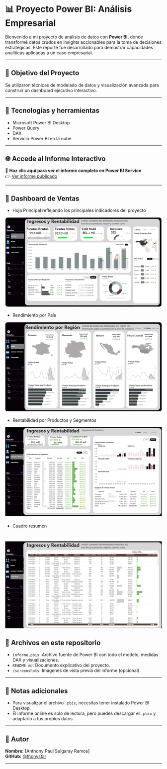 # 📊 Proyecto Power BI: Análisis Empresarial

Bienvenido a mi proyecto de análisis de datos con **Power BI**, donde transformé datos crudos en insights accionables para la toma de decisiones estratégicas. Este reporte fue desarrollado para demostrar capacidades analíticas aplicadas a un caso empresarial.

---

## 🚀 Objetivo del Proyecto

 Se utilizaron técnicas de modelado de datos y visualización avanzada para construir un dashboard ejecutivo interactivo.

---

## 🧩 Tecnologías y herramientas

- Microsoft Power BI Desktop
- Power Query
- DAX
- Servicio Power BI en la nube

---

## 🌐 Accede al Informe Interactivo

🔗 **Haz clic aquí para ver el informe completo en Power BI Service**:  
👉 [Ver informe publicado](https://app.powerbi.com/view?r=eyJrIjoiMmY1Nzg1MDctZmExMy00MTkyLTliZWEtZjYyMWI0OGY4YjM3IiwidCI6IjUyOWMyMmEyLTUxZTAtNGM1OC1hYmQyLTczNzVhYjY0OWMyMiJ9)

---

## 📁 Dashboard de Ventas 

-  Hoja Principal reflejando los principales indicadores del proyecto

![Dashboard Preview](Img/readme/pag1.png)

- Rendimiento por País
  
![Dashboard Preview](Img/readme/pag2.png)
 
- Rentabilidad por Productos y Segmentos
  
![Dashboard Preview](Img/readme/pag3.png)

- Cuadro resumen
   
![Dashboard Preview](Img/readme/pag4.png)
---

## 📁 Archivos en este repositorio

- `informe.pbix`: Archivo fuente de Power BI con todo el modelo, medidas DAX y visualizaciones.
- `README.md`: Documento explicativo del proyecto.
- `/screenshots`: Imágenes de vista previa del informe (opcional).

---

## 📌 Notas adicionales

- Para visualizar el archivo `.pbix`, necesitas tener instalado Power BI Desktop.
- El informe online es solo de lectura, pero puedes descargar el `.pbix` y adaptarlo a tus propios datos.

---

## 🧠 Autor

**Nombre:** [Anthony Paul Sulgaray Ramos]  
**GitHub:** [@thonystar](https://github.com/thonystar)  


---

